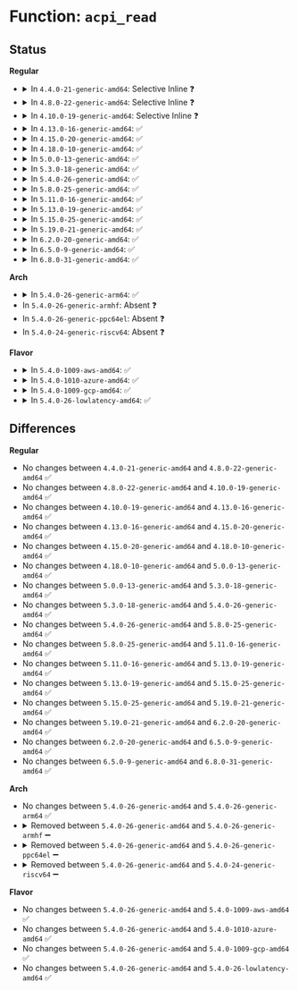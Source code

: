 # Function: <code>acpi_read</code>

## Status
<b>Regular</b>
<ul>
<li>
<details>
<summary>In <code>4.4.0-21-generic-amd64</code>: Selective Inline ❓</summary>

```c
acpi_status acpi_read(u64 * return_value, struct acpi_generic_address * reg)
```

```json
{
  "name": "acpi_read",
  "collision_type": "Unique Global",
  "inline_type": "Selective",
  "funcs": [
    {
      "addr": 18446744071583676122,
      "name": "acpi_read",
      "external": true,
      "loc": "drivers/acpi/acpica/hwxface.c:127",
      "file": "drivers/acpi/acpica/hwxface.c",
      "inline": "not declared, inlined",
      "caller_inline": [],
      "caller_func": [
        "drivers/acpi/acpica/hwesleep.c:acpi_hw_extended_sleep",
        "drivers/cpufreq/pcc-cpufreq.c:pcc_get_freq",
        "drivers/cpufreq/pcc-cpufreq.c:pcc_cpufreq_target",
        "drivers/mailbox/pcc.c:pcc_send_data"
      ]
    }
  ],
  "symbols": [
    {
      "addr": 18446744071583676122,
      "name": "acpi_read",
      "section": ".text",
      "bind": "STB_GLOBAL",
      "size": 220
    }
  ]
}
```
</details>
</li>
<li>
<details>
<summary>In <code>4.8.0-22-generic-amd64</code>: Selective Inline ❓</summary>

```c
acpi_status acpi_read(u64 * return_value, struct acpi_generic_address * reg)
```

```json
{
  "name": "acpi_read",
  "collision_type": "Unique Global",
  "inline_type": "Selective",
  "funcs": [
    {
      "addr": 18446744071583999837,
      "name": "acpi_read",
      "external": true,
      "loc": "drivers/acpi/acpica/hwxface.c:126",
      "file": "drivers/acpi/acpica/hwxface.c",
      "inline": "not declared, inlined",
      "caller_inline": [],
      "caller_func": [
        "drivers/acpi/acpica/hwesleep.c:acpi_hw_extended_sleep",
        "drivers/cpufreq/pcc-cpufreq.c:pcc_cpufreq_target",
        "drivers/cpufreq/pcc-cpufreq.c:pcc_get_freq",
        "drivers/mailbox/pcc.c:pcc_send_data"
      ]
    }
  ],
  "symbols": [
    {
      "addr": 18446744071583999837,
      "name": "acpi_read",
      "section": ".text",
      "bind": "STB_GLOBAL",
      "size": 229
    }
  ]
}
```
</details>
</li>
<li>
<details>
<summary>In <code>4.10.0-19-generic-amd64</code>: Selective Inline ❓</summary>

```c
acpi_status acpi_read(u64 * return_value, struct acpi_generic_address * reg)
```

```json
{
  "name": "acpi_read",
  "collision_type": "Unique Global",
  "inline_type": "Selective",
  "funcs": [
    {
      "addr": 18446744071584141285,
      "name": "acpi_read",
      "external": true,
      "loc": "drivers/acpi/acpica/hwxface.c:126",
      "file": "drivers/acpi/acpica/hwxface.c",
      "inline": "not declared, inlined",
      "caller_inline": [],
      "caller_func": [
        "drivers/acpi/acpica/hwesleep.c:acpi_hw_extended_sleep",
        "drivers/cpufreq/pcc-cpufreq.c:pcc_cpufreq_target",
        "drivers/cpufreq/pcc-cpufreq.c:pcc_get_freq",
        "drivers/mailbox/pcc.c:pcc_send_data"
      ]
    }
  ],
  "symbols": [
    {
      "addr": 18446744071584141285,
      "name": "acpi_read",
      "section": ".text",
      "bind": "STB_GLOBAL",
      "size": 229
    }
  ]
}
```
</details>
</li>
<li>
<details>
<summary>In <code>4.13.0-16-generic-amd64</code>: ✅</summary>

```c
acpi_status acpi_read(u64 * return_value, struct acpi_generic_address * reg)
```

```json
{
  "name": "acpi_read",
  "collision_type": "Unique Global",
  "inline_type": "No",
  "funcs": [
    {
      "addr": 18446744071584207985,
      "name": "acpi_read",
      "external": true,
      "loc": "drivers/acpi/acpica/hwxface.c:126",
      "file": "drivers/acpi/acpica/hwxface.c",
      "inline": "seen, unknown",
      "caller_inline": [],
      "caller_func": [
        "drivers/acpi/acpica/hwesleep.c:acpi_hw_extended_sleep",
        "drivers/cpufreq/pcc-cpufreq.c:pcc_cpufreq_target",
        "drivers/cpufreq/pcc-cpufreq.c:pcc_get_freq",
        "drivers/mailbox/pcc.c:pcc_send_data"
      ]
    }
  ],
  "symbols": [
    {
      "addr": 18446744071584207985,
      "name": "acpi_read",
      "section": ".text",
      "bind": "STB_GLOBAL",
      "size": 228
    }
  ]
}
```
</details>
</li>
<li>
<details>
<summary>In <code>4.15.0-20-generic-amd64</code>: ✅</summary>

```c
acpi_status acpi_read(u64 * return_value, struct acpi_generic_address * reg)
```

```json
{
  "name": "acpi_read",
  "collision_type": "Unique Global",
  "inline_type": "No",
  "funcs": [
    {
      "addr": 18446744071584538847,
      "name": "acpi_read",
      "external": true,
      "loc": "drivers/acpi/acpica/hwxface.c:126",
      "file": "drivers/acpi/acpica/hwxface.c",
      "inline": "seen, unknown",
      "caller_inline": [],
      "caller_func": [
        "drivers/acpi/acpica/hwesleep.c:acpi_hw_extended_sleep",
        "drivers/cpufreq/pcc-cpufreq.c:pcc_cpufreq_target",
        "drivers/cpufreq/pcc-cpufreq.c:pcc_get_freq",
        "drivers/mailbox/pcc.c:pcc_send_data"
      ]
    }
  ],
  "symbols": [
    {
      "addr": 18446744071584538847,
      "name": "acpi_read",
      "section": ".text",
      "bind": "STB_GLOBAL",
      "size": 16
    }
  ]
}
```
</details>
</li>
<li>
<details>
<summary>In <code>4.18.0-10-generic-amd64</code>: ✅</summary>

```c
acpi_status acpi_read(u64 * return_value, struct acpi_generic_address * reg)
```

```json
{
  "name": "acpi_read",
  "collision_type": "Unique Global",
  "inline_type": "No",
  "funcs": [
    {
      "addr": 18446744071584763326,
      "name": "acpi_read",
      "external": true,
      "loc": "drivers/acpi/acpica/hwxface.c:92",
      "file": "drivers/acpi/acpica/hwxface.c",
      "inline": "seen, unknown",
      "caller_inline": [],
      "caller_func": [
        "drivers/acpi/acpica/hwesleep.c:acpi_hw_extended_sleep",
        "drivers/cpufreq/pcc-cpufreq.c:pcc_cpufreq_target",
        "drivers/cpufreq/pcc-cpufreq.c:pcc_get_freq",
        "drivers/mailbox/pcc.c:pcc_send_data"
      ]
    }
  ],
  "symbols": [
    {
      "addr": 18446744071584763326,
      "name": "acpi_read",
      "section": ".text",
      "bind": "STB_GLOBAL",
      "size": 16
    }
  ]
}
```
</details>
</li>
<li>
<details>
<summary>In <code>5.0.0-13-generic-amd64</code>: ✅</summary>

```c
acpi_status acpi_read(u64 * return_value, struct acpi_generic_address * reg)
```

```json
{
  "name": "acpi_read",
  "collision_type": "Unique Global",
  "inline_type": "No",
  "funcs": [
    {
      "addr": 18446744071584864126,
      "name": "acpi_read",
      "external": true,
      "loc": "drivers/acpi/acpica/hwxface.c:92",
      "file": "drivers/acpi/acpica/hwxface.c",
      "inline": "seen, unknown",
      "caller_inline": [],
      "caller_func": [
        "drivers/acpi/acpica/hwesleep.c:acpi_hw_extended_sleep",
        "drivers/cpufreq/pcc-cpufreq.c:pcc_cpufreq_target",
        "drivers/cpufreq/pcc-cpufreq.c:pcc_get_freq",
        "drivers/mailbox/pcc.c:pcc_send_data"
      ]
    }
  ],
  "symbols": [
    {
      "addr": 18446744071584864126,
      "name": "acpi_read",
      "section": ".text",
      "bind": "STB_GLOBAL",
      "size": 16
    }
  ]
}
```
</details>
</li>
<li>
<details>
<summary>In <code>5.3.0-18-generic-amd64</code>: ✅</summary>

```c
acpi_status acpi_read(u64 * return_value, struct acpi_generic_address * reg)
```

```json
{
  "name": "acpi_read",
  "collision_type": "Unique Global",
  "inline_type": "No",
  "funcs": [
    {
      "addr": 18446744071585067904,
      "name": "acpi_read",
      "external": true,
      "loc": "drivers/acpi/acpica/hwxface.c:92",
      "file": "drivers/acpi/acpica/hwxface.c",
      "inline": "seen, unknown",
      "caller_inline": [],
      "caller_func": [
        "drivers/acpi/acpica/hwesleep.c:acpi_hw_extended_sleep",
        "drivers/cpufreq/pcc-cpufreq.c:pcc_cpufreq_target",
        "drivers/cpufreq/pcc-cpufreq.c:pcc_get_freq",
        "drivers/mailbox/pcc.c:pcc_send_data"
      ]
    }
  ],
  "symbols": [
    {
      "addr": 18446744071585067904,
      "name": "acpi_read",
      "section": ".text",
      "bind": "STB_GLOBAL",
      "size": 16
    }
  ]
}
```
</details>
</li>
<li>
<details>
<summary>In <code>5.4.0-26-generic-amd64</code>: ✅</summary>

```c
acpi_status acpi_read(u64 * return_value, struct acpi_generic_address * reg)
```

```json
{
  "name": "acpi_read",
  "collision_type": "Unique Global",
  "inline_type": "No",
  "funcs": [
    {
      "addr": 18446744071585204238,
      "name": "acpi_read",
      "external": true,
      "loc": "drivers/acpi/acpica/hwxface.c:92",
      "file": "drivers/acpi/acpica/hwxface.c",
      "inline": "seen, unknown",
      "caller_inline": [],
      "caller_func": [
        "drivers/acpi/acpica/hwesleep.c:acpi_hw_extended_sleep",
        "drivers/cpufreq/pcc-cpufreq.c:pcc_cpufreq_target",
        "drivers/cpufreq/pcc-cpufreq.c:pcc_get_freq",
        "drivers/mailbox/pcc.c:pcc_send_data"
      ]
    }
  ],
  "symbols": [
    {
      "addr": 18446744071585204238,
      "name": "acpi_read",
      "section": ".text",
      "bind": "STB_GLOBAL",
      "size": 16
    }
  ]
}
```
</details>
</li>
<li>
<details>
<summary>In <code>5.8.0-25-generic-amd64</code>: ✅</summary>

```c
acpi_status acpi_read(u64 * return_value, struct acpi_generic_address * reg)
```

```json
{
  "name": "acpi_read",
  "collision_type": "Unique Global",
  "inline_type": "No",
  "funcs": [
    {
      "addr": 18446744071585909979,
      "name": "acpi_read",
      "external": true,
      "loc": "drivers/acpi/acpica/hwxface.c:92",
      "file": "drivers/acpi/acpica/hwxface.c",
      "inline": "seen, unknown",
      "caller_inline": [],
      "caller_func": [
        "drivers/acpi/acpica/hwesleep.c:acpi_hw_extended_sleep",
        "drivers/cpufreq/pcc-cpufreq.c:pcc_cpufreq_target",
        "drivers/cpufreq/pcc-cpufreq.c:pcc_get_freq",
        "drivers/mailbox/pcc.c:pcc_send_data"
      ]
    }
  ],
  "symbols": [
    {
      "addr": 18446744071585909979,
      "name": "acpi_read",
      "section": ".text",
      "bind": "STB_GLOBAL",
      "size": 16
    }
  ]
}
```
</details>
</li>
<li>
<details>
<summary>In <code>5.11.0-16-generic-amd64</code>: ✅</summary>

```c
acpi_status acpi_read(u64 * return_value, struct acpi_generic_address * reg)
```

```json
{
  "name": "acpi_read",
  "collision_type": "Unique Global",
  "inline_type": "No",
  "funcs": [
    {
      "addr": 18446744071586031741,
      "name": "acpi_read",
      "external": true,
      "loc": "drivers/acpi/acpica/hwxface.c:92",
      "file": "drivers/acpi/acpica/hwxface.c",
      "inline": "seen, unknown",
      "caller_inline": [],
      "caller_func": [
        "drivers/acpi/acpica/hwesleep.c:acpi_hw_extended_sleep",
        "drivers/cpufreq/pcc-cpufreq.c:pcc_cpufreq_target",
        "drivers/cpufreq/pcc-cpufreq.c:pcc_get_freq",
        "drivers/mailbox/pcc.c:pcc_send_data"
      ]
    }
  ],
  "symbols": [
    {
      "addr": 18446744071586031741,
      "name": "acpi_read",
      "section": ".text",
      "bind": "STB_GLOBAL",
      "size": 16
    }
  ]
}
```
</details>
</li>
<li>
<details>
<summary>In <code>5.13.0-19-generic-amd64</code>: ✅</summary>

```c
acpi_status acpi_read(u64 * return_value, struct acpi_generic_address * reg)
```

```json
{
  "name": "acpi_read",
  "collision_type": "Unique Global",
  "inline_type": "No",
  "funcs": [
    {
      "addr": 18446744071585908762,
      "name": "acpi_read",
      "external": true,
      "loc": "drivers/acpi/acpica/hwxface.c:92",
      "file": "drivers/acpi/acpica/hwxface.c",
      "inline": "seen, unknown",
      "caller_inline": [],
      "caller_func": [
        "drivers/acpi/acpica/hwesleep.c:acpi_hw_extended_sleep",
        "drivers/cpufreq/pcc-cpufreq.c:pcc_cpufreq_target",
        "drivers/cpufreq/pcc-cpufreq.c:pcc_get_freq",
        "drivers/mailbox/pcc.c:pcc_send_data"
      ]
    }
  ],
  "symbols": [
    {
      "addr": 18446744071585908762,
      "name": "acpi_read",
      "section": ".text",
      "bind": "STB_GLOBAL",
      "size": 16
    }
  ]
}
```
</details>
</li>
<li>
<details>
<summary>In <code>5.15.0-25-generic-amd64</code>: ✅</summary>

```c
acpi_status acpi_read(u64 * return_value, struct acpi_generic_address * reg)
```

```json
{
  "name": "acpi_read",
  "collision_type": "Unique Global",
  "inline_type": "No",
  "funcs": [
    {
      "addr": 18446744071586396731,
      "name": "acpi_read",
      "external": true,
      "loc": "drivers/acpi/acpica/hwxface.c:92",
      "file": "drivers/acpi/acpica/hwxface.c",
      "inline": "seen, unknown",
      "caller_inline": [],
      "caller_func": [
        "drivers/acpi/acpica/hwesleep.c:acpi_hw_extended_sleep",
        "drivers/cpufreq/pcc-cpufreq.c:pcc_cpufreq_target",
        "drivers/cpufreq/pcc-cpufreq.c:pcc_get_freq",
        "drivers/mailbox/pcc.c:pcc_send_data"
      ]
    }
  ],
  "symbols": [
    {
      "addr": 18446744071586396731,
      "name": "acpi_read",
      "section": ".text",
      "bind": "STB_GLOBAL",
      "size": 16
    }
  ]
}
```
</details>
</li>
<li>
<details>
<summary>In <code>5.19.0-21-generic-amd64</code>: ✅</summary>

```c
acpi_status acpi_read(u64 * return_value, struct acpi_generic_address * reg)
```

```json
{
  "name": "acpi_read",
  "collision_type": "Unique Global",
  "inline_type": "No",
  "funcs": [
    {
      "addr": 18446744071587645838,
      "name": "acpi_read",
      "external": true,
      "loc": "drivers/acpi/acpica/hwxface.c:92",
      "file": "drivers/acpi/acpica/hwxface.c",
      "inline": "seen, unknown",
      "caller_inline": [],
      "caller_func": [
        "drivers/acpi/acpica/hwesleep.c:acpi_hw_extended_sleep",
        "drivers/cpufreq/pcc-cpufreq.c:pcc_cpufreq_target",
        "drivers/cpufreq/pcc-cpufreq.c:pcc_get_freq",
        "drivers/mailbox/pcc.c:pcc_send_data"
      ]
    }
  ],
  "symbols": [
    {
      "addr": 18446744071587645838,
      "name": "acpi_read",
      "section": ".text",
      "bind": "STB_GLOBAL",
      "size": 24
    }
  ]
}
```
</details>
</li>
<li>
<details>
<summary>In <code>6.2.0-20-generic-amd64</code>: ✅</summary>

```c
acpi_status acpi_read(u64 * return_value, struct acpi_generic_address * reg)
```

```json
{
  "name": "acpi_read",
  "collision_type": "Unique Global",
  "inline_type": "No",
  "funcs": [
    {
      "addr": 18446744071588948240,
      "name": "acpi_read",
      "external": true,
      "loc": "drivers/acpi/acpica/hwxface.c:92",
      "file": "drivers/acpi/acpica/hwxface.c",
      "inline": "seen, unknown",
      "caller_inline": [],
      "caller_func": [
        "drivers/acpi/acpica/hwesleep.c:acpi_hw_extended_sleep",
        "drivers/cpufreq/pcc-cpufreq.c:pcc_cpufreq_target",
        "drivers/cpufreq/pcc-cpufreq.c:pcc_get_freq",
        "drivers/mailbox/pcc.c:pcc_send_data"
      ]
    }
  ],
  "symbols": [
    {
      "addr": 18446744071588948240,
      "name": "acpi_read",
      "section": ".text",
      "bind": "STB_GLOBAL",
      "size": 24
    }
  ]
}
```
</details>
</li>
<li>
<details>
<summary>In <code>6.5.0-9-generic-amd64</code>: ✅</summary>

```c
acpi_status acpi_read(u64 * return_value, struct acpi_generic_address * reg)
```

```json
{
  "name": "acpi_read",
  "collision_type": "Unique Global",
  "inline_type": "No",
  "funcs": [
    {
      "addr": 18446744071589238208,
      "name": "acpi_read",
      "external": true,
      "loc": "drivers/acpi/acpica/hwxface.c:92",
      "file": "drivers/acpi/acpica/hwxface.c",
      "inline": "seen, unknown",
      "caller_inline": [],
      "caller_func": [
        "drivers/acpi/acpica/hwesleep.c:acpi_hw_extended_sleep",
        "drivers/cpufreq/pcc-cpufreq.c:pcc_cpufreq_target",
        "drivers/cpufreq/pcc-cpufreq.c:pcc_get_freq",
        "drivers/mailbox/pcc.c:pcc_send_data"
      ]
    }
  ],
  "symbols": [
    {
      "addr": 18446744071589238208,
      "name": "acpi_read",
      "section": ".text",
      "bind": "STB_GLOBAL",
      "size": 24
    }
  ]
}
```
</details>
</li>
<li>
<details>
<summary>In <code>6.8.0-31-generic-amd64</code>: ✅</summary>

```c
acpi_status acpi_read(u64 * return_value, struct acpi_generic_address * reg)
```

```json
{
  "name": "acpi_read",
  "collision_type": "Unique Global",
  "inline_type": "No",
  "funcs": [
    {
      "addr": 18446744071589544720,
      "name": "acpi_read",
      "external": true,
      "loc": "drivers/acpi/acpica/hwxface.c:92",
      "file": "drivers/acpi/acpica/hwxface.c",
      "inline": "seen, unknown",
      "caller_inline": [],
      "caller_func": [
        "drivers/acpi/acpica/hwesleep.c:acpi_hw_extended_sleep",
        "drivers/cpufreq/pcc-cpufreq.c:pcc_cpufreq_target",
        "drivers/cpufreq/pcc-cpufreq.c:pcc_get_freq",
        "drivers/mailbox/pcc.c:pcc_send_data"
      ]
    }
  ],
  "symbols": [
    {
      "addr": 18446744071589544720,
      "name": "acpi_read",
      "section": ".text",
      "bind": "STB_GLOBAL",
      "size": 24
    }
  ]
}
```
</details>
</li>
</ul>
<b>Arch</b>
<ul>
<li>
<details>
<summary>In <code>5.4.0-26-generic-arm64</code>: ✅</summary>

```c
acpi_status acpi_read(u64 * return_value, struct acpi_generic_address * reg)
```

```json
{
  "name": "acpi_read",
  "collision_type": "Unique Global",
  "inline_type": "No",
  "funcs": [
    {
      "addr": 18446603336497542164,
      "name": "acpi_read",
      "external": true,
      "loc": "drivers/acpi/acpica/hwxface.c:92",
      "file": "drivers/acpi/acpica/hwxface.c",
      "inline": "seen, unknown",
      "caller_inline": [],
      "caller_func": [
        "drivers/acpi/acpica/hwesleep.c:acpi_hw_extended_sleep",
        "drivers/mailbox/pcc.c:pcc_send_data"
      ]
    }
  ],
  "symbols": [
    {
      "addr": 18446603336497542164,
      "name": "acpi_read",
      "section": ".text",
      "bind": "STB_GLOBAL",
      "size": 52
    }
  ]
}
```
</details>
</li>
<li>
In <code>5.4.0-26-generic-armhf</code>: Absent ❓
</li>
<li>
In <code>5.4.0-26-generic-ppc64el</code>: Absent ❓
</li>
<li>
In <code>5.4.0-24-generic-riscv64</code>: Absent ❓
</li>
</ul>
<b>Flavor</b>
<ul>
<li>
<details>
<summary>In <code>5.4.0-1009-aws-amd64</code>: ✅</summary>

```c
acpi_status acpi_read(u64 * return_value, struct acpi_generic_address * reg)
```

```json
{
  "name": "acpi_read",
  "collision_type": "Unique Global",
  "inline_type": "No",
  "funcs": [
    {
      "addr": 18446744071585077118,
      "name": "acpi_read",
      "external": true,
      "loc": "drivers/acpi/acpica/hwxface.c:92",
      "file": "drivers/acpi/acpica/hwxface.c",
      "inline": "seen, unknown",
      "caller_inline": [],
      "caller_func": [
        "drivers/acpi/acpica/hwesleep.c:acpi_hw_extended_sleep",
        "drivers/mailbox/pcc.c:pcc_send_data"
      ]
    }
  ],
  "symbols": [
    {
      "addr": 18446744071585077118,
      "name": "acpi_read",
      "section": ".text",
      "bind": "STB_GLOBAL",
      "size": 16
    }
  ]
}
```
</details>
</li>
<li>
<details>
<summary>In <code>5.4.0-1010-azure-amd64</code>: ✅</summary>

```c
acpi_status acpi_read(u64 * return_value, struct acpi_generic_address * reg)
```

```json
{
  "name": "acpi_read",
  "collision_type": "Unique Global",
  "inline_type": "No",
  "funcs": [
    {
      "addr": 18446744071584992549,
      "name": "acpi_read",
      "external": true,
      "loc": "drivers/acpi/acpica/hwxface.c:92",
      "file": "drivers/acpi/acpica/hwxface.c",
      "inline": "seen, unknown",
      "caller_inline": [],
      "caller_func": [
        "drivers/acpi/acpica/hwesleep.c:acpi_hw_extended_sleep",
        "drivers/cpufreq/pcc-cpufreq.c:pcc_cpufreq_target",
        "drivers/cpufreq/pcc-cpufreq.c:pcc_get_freq",
        "drivers/mailbox/pcc.c:pcc_send_data"
      ]
    }
  ],
  "symbols": [
    {
      "addr": 18446744071584992549,
      "name": "acpi_read",
      "section": ".text",
      "bind": "STB_GLOBAL",
      "size": 16
    }
  ]
}
```
</details>
</li>
<li>
<details>
<summary>In <code>5.4.0-1009-gcp-amd64</code>: ✅</summary>

```c
acpi_status acpi_read(u64 * return_value, struct acpi_generic_address * reg)
```

```json
{
  "name": "acpi_read",
  "collision_type": "Unique Global",
  "inline_type": "No",
  "funcs": [
    {
      "addr": 18446744071585155822,
      "name": "acpi_read",
      "external": true,
      "loc": "drivers/acpi/acpica/hwxface.c:92",
      "file": "drivers/acpi/acpica/hwxface.c",
      "inline": "seen, unknown",
      "caller_inline": [],
      "caller_func": [
        "drivers/acpi/acpica/hwesleep.c:acpi_hw_extended_sleep",
        "drivers/cpufreq/pcc-cpufreq.c:pcc_cpufreq_target",
        "drivers/cpufreq/pcc-cpufreq.c:pcc_get_freq",
        "drivers/mailbox/pcc.c:pcc_send_data"
      ]
    }
  ],
  "symbols": [
    {
      "addr": 18446744071585155822,
      "name": "acpi_read",
      "section": ".text",
      "bind": "STB_GLOBAL",
      "size": 16
    }
  ]
}
```
</details>
</li>
<li>
<details>
<summary>In <code>5.4.0-26-lowlatency-amd64</code>: ✅</summary>

```c
acpi_status acpi_read(u64 * return_value, struct acpi_generic_address * reg)
```

```json
{
  "name": "acpi_read",
  "collision_type": "Unique Global",
  "inline_type": "No",
  "funcs": [
    {
      "addr": 18446744071585261982,
      "name": "acpi_read",
      "external": true,
      "loc": "drivers/acpi/acpica/hwxface.c:92",
      "file": "drivers/acpi/acpica/hwxface.c",
      "inline": "seen, unknown",
      "caller_inline": [],
      "caller_func": [
        "drivers/acpi/acpica/hwesleep.c:acpi_hw_extended_sleep",
        "drivers/cpufreq/pcc-cpufreq.c:pcc_cpufreq_target",
        "drivers/cpufreq/pcc-cpufreq.c:pcc_get_freq",
        "drivers/mailbox/pcc.c:pcc_send_data"
      ]
    }
  ],
  "symbols": [
    {
      "addr": 18446744071585261982,
      "name": "acpi_read",
      "section": ".text",
      "bind": "STB_GLOBAL",
      "size": 16
    }
  ]
}
```
</details>
</li>
</ul>

## Differences
<b>Regular</b>
<ul>
<li>
No changes between <code>4.4.0-21-generic-amd64</code> and <code>4.8.0-22-generic-amd64</code> ✅
</li>
<li>
No changes between <code>4.8.0-22-generic-amd64</code> and <code>4.10.0-19-generic-amd64</code> ✅
</li>
<li>
No changes between <code>4.10.0-19-generic-amd64</code> and <code>4.13.0-16-generic-amd64</code> ✅
</li>
<li>
No changes between <code>4.13.0-16-generic-amd64</code> and <code>4.15.0-20-generic-amd64</code> ✅
</li>
<li>
No changes between <code>4.15.0-20-generic-amd64</code> and <code>4.18.0-10-generic-amd64</code> ✅
</li>
<li>
No changes between <code>4.18.0-10-generic-amd64</code> and <code>5.0.0-13-generic-amd64</code> ✅
</li>
<li>
No changes between <code>5.0.0-13-generic-amd64</code> and <code>5.3.0-18-generic-amd64</code> ✅
</li>
<li>
No changes between <code>5.3.0-18-generic-amd64</code> and <code>5.4.0-26-generic-amd64</code> ✅
</li>
<li>
No changes between <code>5.4.0-26-generic-amd64</code> and <code>5.8.0-25-generic-amd64</code> ✅
</li>
<li>
No changes between <code>5.8.0-25-generic-amd64</code> and <code>5.11.0-16-generic-amd64</code> ✅
</li>
<li>
No changes between <code>5.11.0-16-generic-amd64</code> and <code>5.13.0-19-generic-amd64</code> ✅
</li>
<li>
No changes between <code>5.13.0-19-generic-amd64</code> and <code>5.15.0-25-generic-amd64</code> ✅
</li>
<li>
No changes between <code>5.15.0-25-generic-amd64</code> and <code>5.19.0-21-generic-amd64</code> ✅
</li>
<li>
No changes between <code>5.19.0-21-generic-amd64</code> and <code>6.2.0-20-generic-amd64</code> ✅
</li>
<li>
No changes between <code>6.2.0-20-generic-amd64</code> and <code>6.5.0-9-generic-amd64</code> ✅
</li>
<li>
No changes between <code>6.5.0-9-generic-amd64</code> and <code>6.8.0-31-generic-amd64</code> ✅
</li>
</ul>
<b>Arch</b>
<ul>
<li>
No changes between <code>5.4.0-26-generic-amd64</code> and <code>5.4.0-26-generic-arm64</code> ✅
</li>
<li>
<details>
<summary>Removed between <code>5.4.0-26-generic-amd64</code> and <code>5.4.0-26-generic-armhf</code> ➖</summary>

```c
acpi_status acpi_read(u64 * return_value, struct acpi_generic_address * reg)
```
</details>
</li>
<li>
<details>
<summary>Removed between <code>5.4.0-26-generic-amd64</code> and <code>5.4.0-26-generic-ppc64el</code> ➖</summary>

```c
acpi_status acpi_read(u64 * return_value, struct acpi_generic_address * reg)
```
</details>
</li>
<li>
<details>
<summary>Removed between <code>5.4.0-26-generic-amd64</code> and <code>5.4.0-24-generic-riscv64</code> ➖</summary>

```c
acpi_status acpi_read(u64 * return_value, struct acpi_generic_address * reg)
```
</details>
</li>
</ul>
<b>Flavor</b>
<ul>
<li>
No changes between <code>5.4.0-26-generic-amd64</code> and <code>5.4.0-1009-aws-amd64</code> ✅
</li>
<li>
No changes between <code>5.4.0-26-generic-amd64</code> and <code>5.4.0-1010-azure-amd64</code> ✅
</li>
<li>
No changes between <code>5.4.0-26-generic-amd64</code> and <code>5.4.0-1009-gcp-amd64</code> ✅
</li>
<li>
No changes between <code>5.4.0-26-generic-amd64</code> and <code>5.4.0-26-lowlatency-amd64</code> ✅
</li>
</ul>
